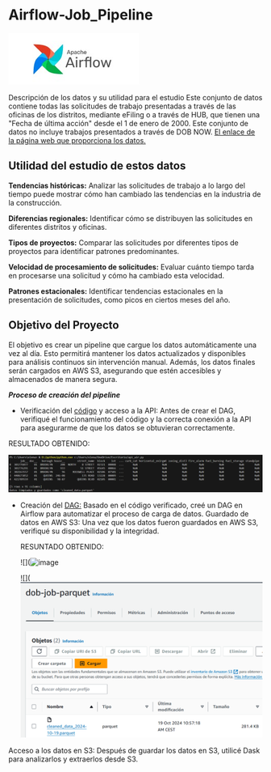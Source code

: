 # Airflow-Job_Pipeline

![](https://github.com/elena210910/Airflow-Job_Pipeline/blob/main/apache%20air.jpg)


Descripción de los datos y su utilidad para el estudio
Este conjunto de datos contiene todas las solicitudes de trabajo presentadas a través de las oficinas de los distritos,
mediante eFiling o a través de HUB, que tienen una "Fecha de última acción" desde el 1 de enero de 2000. Este conjunto de datos no incluye trabajos presentados a través de DOB NOW.
[El enlace de la página web que proporciona los datos.](https://data.cityofnewyork.us/Housing-Development/DOB-Job-Application-Filings/ic3t-wcy2/about_data)

## Utilidad del estudio de estos datos

**Tendencias históricas:** Analizar las solicitudes de trabajo a lo largo del tiempo puede 
mostrar cómo han cambiado las tendencias en la industria de la construcción.

**Diferencias regionales:** Identificar cómo se distribuyen las solicitudes en diferentes distritos y oficinas.

**Tipos de proyectos:** Comparar las solicitudes por diferentes tipos de proyectos para identificar patrones predominantes.

**Velocidad de procesamiento de solicitudes:** Evaluar cuánto tiempo tarda en procesarse una solicitud y cómo ha cambiado esta velocidad.

**Patrones estacionales:** Identificar tendencias estacionales en la presentación de solicitudes, como picos en ciertos meses del año.

## Objetivo del Proyecto
El objetivo es crear un pipeline que cargue los datos automáticamente una vez al día. 
Esto permitirá mantener los datos actualizados y disponibles para análisis continuos sin intervención manual.
Además, los datos finales serán cargados en AWS S3, asegurando que estén accesibles y almacenados de manera segura.

***Proceso de creación del pipeline***

- Verificación del [código](https://github.com/elena210910/Airflow-Job_Pipeline/blob/main/first_code_python) y acceso a la API: 
  Antes de crear el DAG, verifiqué el funcionamiento del código y la correcta conexión a la API
  para asegurarme de que los datos se obtuvieran correctamente.

RESULTADO OBTENIDO:

![](https://github.com/elena210910/Airflow-Job_Pipeline/blob/main/first_code.PNG)



- Creación del [DAG:](https://github.com/elena210910/Airflow-Job_Pipeline/blob/main/DAG_python) Basado en el código verificado, creé un DAG en Airflow para automatizar el proceso de carga 
  de datos.
  Guardado de datos en AWS S3: Una vez que los datos fueron guardados en AWS S3, verifiqué su disponibilidad y la integridad.
  
  RESUNTADO OBTENIDO:
  
  ![](![image](https://github.com/user-attachments/assets/b9b02c38-67f6-40db-92b5-828767957273)


  ![](![image](https://github.com/elena210910/Airflow-Job_Pipeline/blob/main/s3_dag.PNG)
  

  

  

Acceso a los datos en S3: Después de guardar los datos en S3, utilicé Dask para analizarlos y extraerlos desde S3.


